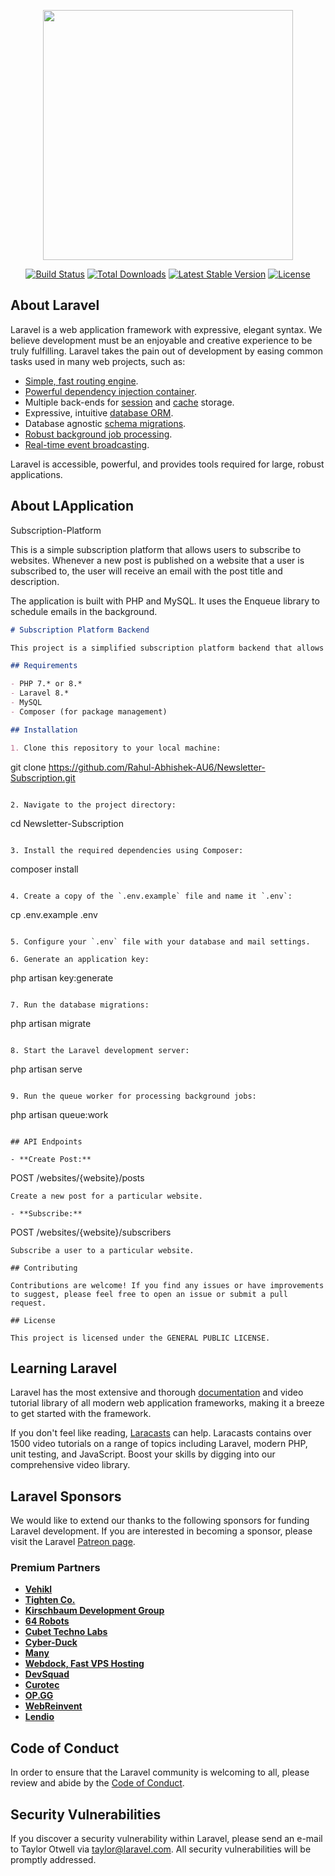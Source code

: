 <p align="center"><a href="https://laravel.com" target="_blank"><img src="https://raw.githubusercontent.com/laravel/art/master/logo-lockup/5%20SVG/2%20CMYK/1%20Full%20Color/laravel-logolockup-cmyk-red.svg" width="400"></a></p>

<p align="center">
<a href="https://travis-ci.org/laravel/framework"><img src="https://travis-ci.org/laravel/framework.svg" alt="Build Status"></a>
<a href="https://packagist.org/packages/laravel/framework"><img src="https://img.shields.io/packagist/dt/laravel/framework" alt="Total Downloads"></a>
<a href="https://packagist.org/packages/laravel/framework"><img src="https://img.shields.io/packagist/v/laravel/framework" alt="Latest Stable Version"></a>
<a href="https://packagist.org/packages/laravel/framework"><img src="https://img.shields.io/packagist/l/laravel/framework" alt="License"></a>
</p>

## About Laravel

Laravel is a web application framework with expressive, elegant syntax. We believe development must be an enjoyable and creative experience to be truly fulfilling. Laravel takes the pain out of development by easing common tasks used in many web projects, such as:

- [Simple, fast routing engine](https://laravel.com/docs/routing).
- [Powerful dependency injection container](https://laravel.com/docs/container).
- Multiple back-ends for [session](https://laravel.com/docs/session) and [cache](https://laravel.com/docs/cache) storage.
- Expressive, intuitive [database ORM](https://laravel.com/docs/eloquent).
- Database agnostic [schema migrations](https://laravel.com/docs/migrations).
- [Robust background job processing](https://laravel.com/docs/queues).
- [Real-time event broadcasting](https://laravel.com/docs/broadcasting).

Laravel is accessible, powerful, and provides tools required for large, robust applications.

## About LApplication 

Subscription-Platform

This is a simple subscription platform that allows users to subscribe to websites. Whenever a new post is published on a website that a user is subscribed to, the user will receive an email with the post title and description.

The application is built with PHP and MySQL. It uses the Enqueue library to schedule emails in the background.


```markdown
# Subscription Platform Backend

This project is a simplified subscription platform backend that allows users to subscribe to websites and receive email notifications when new posts are published.

## Requirements

- PHP 7.* or 8.*
- Laravel 8.*
- MySQL
- Composer (for package management)

## Installation

1. Clone this repository to your local machine:
   ```
   git clone https://github.com/Rahul-Abhishek-AU6/Newsletter-Subscription.git
   ```

2. Navigate to the project directory:
   ```
   cd Newsletter-Subscription
   ```

3. Install the required dependencies using Composer:
   ```
   composer install
   ```

4. Create a copy of the `.env.example` file and name it `.env`:
   ```
   cp .env.example .env
   ```

5. Configure your `.env` file with your database and mail settings.

6. Generate an application key:
   ```
   php artisan key:generate
   ```

7. Run the database migrations:
   ```
   php artisan migrate
   ```

8. Start the Laravel development server:
   ```
   php artisan serve
   ```

9. Run the queue worker for processing background jobs:
   ```
   php artisan queue:work
   ```

## API Endpoints

- **Create Post:**
  ```
  POST /websites/{website}/posts
  ```
  Create a new post for a particular website.

- **Subscribe:**
  ```
  POST /websites/{website}/subscribers
  ```
  Subscribe a user to a particular website.

## Contributing

Contributions are welcome! If you find any issues or have improvements to suggest, please feel free to open an issue or submit a pull request.

## License

This project is licensed under the GENERAL PUBLIC LICENSE.

```

## Learning Laravel

Laravel has the most extensive and thorough [documentation](https://laravel.com/docs) and video tutorial library of all modern web application frameworks, making it a breeze to get started with the framework.

If you don't feel like reading, [Laracasts](https://laracasts.com) can help. Laracasts contains over 1500 video tutorials on a range of topics including Laravel, modern PHP, unit testing, and JavaScript. Boost your skills by digging into our comprehensive video library.

## Laravel Sponsors

We would like to extend our thanks to the following sponsors for funding Laravel development. If you are interested in becoming a sponsor, please visit the Laravel [Patreon page](https://patreon.com/taylorotwell).

### Premium Partners

- **[Vehikl](https://vehikl.com/)**
- **[Tighten Co.](https://tighten.co)**
- **[Kirschbaum Development Group](https://kirschbaumdevelopment.com)**
- **[64 Robots](https://64robots.com)**
- **[Cubet Techno Labs](https://cubettech.com)**
- **[Cyber-Duck](https://cyber-duck.co.uk)**
- **[Many](https://www.many.co.uk)**
- **[Webdock, Fast VPS Hosting](https://www.webdock.io/en)**
- **[DevSquad](https://devsquad.com)**
- **[Curotec](https://www.curotec.com/services/technologies/laravel/)**
- **[OP.GG](https://op.gg)**
- **[WebReinvent](https://webreinvent.com/?utm_source=laravel&utm_medium=github&utm_campaign=patreon-sponsors)**
- **[Lendio](https://lendio.com)**

## Code of Conduct

In order to ensure that the Laravel community is welcoming to all, please review and abide by the [Code of Conduct](https://laravel.com/docs/contributions#code-of-conduct).

## Security Vulnerabilities

If you discover a security vulnerability within Laravel, please send an e-mail to Taylor Otwell via [taylor@laravel.com](mailto:taylor@laravel.com). All security vulnerabilities will be promptly addressed.

